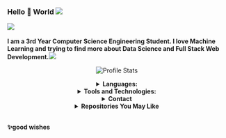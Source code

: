 ### Hello 👋 World <img src="https://github.com/TheDudeThatCode/TheDudeThatCode/blob/master/Assets/Earth.gif" width="24px">

![](https://komarev.com/ghpvc/?username=shsarv&color=blue&style=flat-square&label=PROFILE+VIEWS)

**I am a 3rd Year Computer Science Engineering Student. I love Machine Learning and trying to find more about Data Science and Full Stack Web Development.**<img src="https://media.giphy.com/media/WUlplcMpOCEmTGBtBW/giphy.gif" width="30">

<p align="center">
  <img src="https://github-readme-stats.vercel.app/api?username=shsarv&show_icons=true&hide_border=false&text_color=641e16&icon_color=145a32&bg_color=eaecee&title_color=ee0bf5" alt="Profile Stats"/><br>
</p>

<details align="center">
    <summary align="center"><strong>Languages:</strong></summary>
     <table align="center">
         <tr align="center">
            <td  align = "center"><img src="https://i.ibb.co/sqwPMvX/python.png" alt="python" border="0"><br>Python</td>
             <td  align = "center"><img src="https://img.icons8.com/color/24/000000/c-programming.png"/><br>C</td>
             <td  align = "center"><img src="https://i.ibb.co/Z243jtW/java.png" alt="java" border="0"><br>Java</td>
             <td  align = "center"><img src="re/php.png"alt="tf" border="0" height=30><br>PHP</td>
         </tr>
         <tr align="center">
             <td  align = "center"><img src="https://img.icons8.com/color/24/000000/javascript.png"/><br>JavaScript</td>
             <td  align = "center"><img src="https://img.icons8.com/color/24/000000/html-5.png"/><br>HTML5</td>
             <td  align = "center"><img src="https://img.icons8.com/color/24/000000/css3.png"/><br>CSS3</td>
             <td  align = "center"><img src="https://img.icons8.com/ios-filled/24/000000/mysql-logo.png"/><br>SQL</td>
         </tr>
     </table>
  <p align="center">
  <img src="https://github-readme-stats.vercel.app/api/top-langs/?username=shsarv&layout=compact&show=javascript&show_icons=true&theme=dark" alt="Profile Stats"/><br>
</p>
</details>
 <details align="center">
    <summary align="center"><strong>Tools and Technologies:</strong></summary>
     <table align="center">
         <tr align="center">
             <td  align = "center"><img src="https://i.ibb.co/f2Svrpk/opencv.png" alt="opencv" border="0"><br>OpenCV</td>
             <td  align = "center"><img src="https://www.kubeflow.org/docs/images/logos/TensorFlow.png" alt="tf" border="0" height=30><br>Tensorflow</td>
             <td  align = "center"><img src="re/sklearn.jpg" alt="tf" border="0" height=30><br>Scikit learn</td>
             <td  align = "center"><img src="re/keras.png" alt="tf" border="0" height=30><br>Keras</td>
             <td  align = "center"><img src="re/scipy.png" alt="tf" border="0" height=30><br>Scipy</td>
             <td  align = "center"><img src="re/seaborn.png" alt="tf" border="0" height=30><br>seaborn</td>
             <td  align = "center"><img src="re/ipython.png" alt="tf" border="0" height=30><br>ipython</td>
         </tr>
         <tr align="center">
             <td  align = "center"><img src="https://www.kubeflow.org/docs/images/logos/Jupyter.png" alt="jupyter" border="0" height=30><br>Jupyter Notebook</td>
             <td  align = "center"><img src="https://img.icons8.com/color/24/000000/git.png"/><br>Git</td>
            <td  align = "center"><img src="https://img.icons8.com/ios-glyphs/24/000000/github.png"/><br>GitHub</td>
             <td  align = "center"><img src="re/pandas.png" alt="tf" border="0" height=30><br>pandas</td>
             <td  align = "center"><img src="re/numpy.png" alt="tf" border="0" height=30><br>numpy</td>
             <td  align = "center"><img src="re/anoconda.png" alt="tf" border="0" height=30><br>Anaconda</td>
             <td  align = "center"><img src="re/matplotlib.png" alt="tf" border="0" height=30><br>matplotlib</td>
         </tr>
         <tr align="center">
             <td  align = "center"><img src="https://cdn4.iconfinder.com/data/icons/logos-3/600/React.js_logo-512.png" height=30/><br>React.js</td>
             <td  align = "center"><img src="re/node.jpg" alt="tf" border="0" height=30><br>node js</td> 
             <td  align = "center"><img src="re/spyder.png" alt="tf" border="0" height=30><br>spyder</td>
             <td  align = "center"><img src="re/pycharm.jpg" alt="tf" border="0" height=30><br>pycharm</td>
             <td  align = "center"><img src="re/intellij.jpg" alt="tf" border="0" height=30><br>intellij</td>
             <td  align = "center"><img src="re/vscode.jpg" alt="tf" border="0" height=30><br>vscode</td>
             <td  align = "center"><img src="re/flask.png" alt="tf" border="0" height=30><br>flask</td>  
         </tr>
         <tr align="center">
         </tr>
     </table>
        </details>
        
<details align="center">
<summary align="center"><strong>Contact</strong></summary></br>



| [<img src="https://raw.githubusercontent.com/shsarv/shsarv/master/github.png" alt="github logo" width="34">](https://github.com/shsarv) |  [<img src="https://raw.githubusercontent.com/shsarv/shsarv/master/twitter.png" alt="twitter logo" width="34">](https://twitter.com/sarveshroli) |  [<img src="https://raw.githubusercontent.com/shsarv/shsarv/master/linkedin.jpeg" alt="linkedin logo" width="24">](https://www.linkedin.com//in/sarvesh-kumar-sharma-869a1b185/) |  [<img src="https://raw.githubusercontent.com/shsarv/shsarv/master/gmail.jpeg" alt="gmail logo" width="24">](shsarv2001@gmail.com) |  [<img src="https://raw.githubusercontent.com/shsarv/shsarv/master/hackerrank.jpg" alt="hackerrank logo" width="24">](https://www.hackerrank.com/_181500625) |  [<img src="https://raw.githubusercontent.com/shsarv/shsarv/master/Sourcerer.jpg" alt="Sourcerer logo" width="24">](https://sourcerer.io/shsarv) |  [<img src="https://raw.githubusercontent.com/shsarv/shsarv/master/Annotation%202020-08-22%20144739.jpg" alt="gitstats logo" width="24">](https://gitstats.me/shsarv) 
|---|---|---|---|---|---|---|


</details>

<details>
    <summary align="center"><strong>Repositories You May Like</strong></summary></br>

<a href="https://github.com/OddExtension5/repo-search-app">
  <img align="left" src="https://github-readme-stats.vercel.app/api/pin/?username=shsarv&repo=machine-learning-Projects" />
</a>
<a href="https://github.com/OddExtension5/Analyzing-Baseball-Statistics">
  <img align="left" src="https://github-readme-stats.vercel.app/api/pin/?username=shsarv&repo=Diabetes-prediction" />
</a>
    
</details>


<!-- 🔭 I’m currently working on Machine Learning Based Projects.
- 🌱 I’m currently learning Data Science | Full Stack Web development | Machine Learning.
- 👯 I’m looking to collaborate  on Machine Learning and Web Development Projects.<img src="https://media.giphy.com/media/WUlplcMpOCEmTGBtBW/giphy.gif" width="30">
- 🤔 I’m looking for help in Backend Development.
- 💬 Ask me about Data Science.I will try to help you as much as I can
- ⚡ Quote : You perform the obligatory duties, for action is superior to inaction. And, through inaction, even the maintenance of your body will not be possible.
- 📫 How to reach me: .... 
Reach me -<img src="https://media.giphy.com/media/VgCDAzcKvsR6OM0uWg/giphy.gif" width="30">   -->


<br>


 **✨good wishes**

